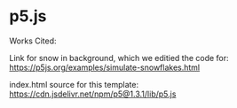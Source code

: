 # p5.js

Works Cited:

Link for snow in background, which we editied the code for: https://p5js.org/examples/simulate-snowflakes.html

index.html source for this template: https://cdn.jsdelivr.net/npm/p5@1.3.1/lib/p5.js